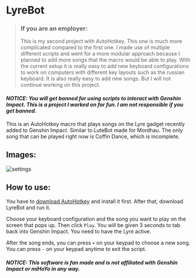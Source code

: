 # LyreBot

> ### **If you are an employer:**
> This is my second project with AutoHotkey. This one is much more complicated compared to the first one. I made use of multiple different scripts and went for a more modular approach because I planned to add more songs that the macro would be able to play. With the current setup it is really easy to add new keyboard configurations to work on computers with different key layouts such as the russian keyboard. It is also really easy to add new songs. But I will not continue working on this project.

#### *__NOTICE:__ You will get banned for using scripts to interact with Genshin Impact. This is a project I worked on for fun. I am not responsible if you get banned.*

This is an AutoHotkey macro that plays songs on the Lyre gadget recently added to Genshin Impact. Similar to LuteBot made for Mordhau. The only song that can be played right now is Coffin Dance, which is incomplete.

## Images:
![settings](https://user-images.githubusercontent.com/40249637/112765843-66e31780-900f-11eb-99f1-e0851a565b08.png)

## How to use:
You have to [download AutoHotkey](https://www.autohotkey.com/) and install it first. After that, download LyreBot and run it.

Choose your keyboard configuration and the song you want to play on the screen that pops up. Then click `Play`. You will be given 3 seconds to tab back into Genshin Impact. You need to have the Lyre active.

After the song ends, you can press `+` on your keypad to choose a new song. You can press `-` on your keypad anytime to exit the script.

#### *NOTICE: This software is fan made and is not affiliated with Genshin Impact or miHoYo in any way.*
